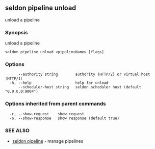 ## seldon pipeline unload

unload a pipeline

### Synopsis

unload a pipeline

```
seldon pipeline unload <pipelineName> [flags]
```

### Options

```
      --authority string        authority (HTTP/2) or virtual host (HTTP/1)
  -h, --help                    help for unload
      --scheduler-host string   seldon scheduler host (default "0.0.0.0:9004")
```

### Options inherited from parent commands

```
  -r, --show-request    show request
  -o, --show-response   show response (default true)
```

### SEE ALSO

* [seldon pipeline](seldon_pipeline.md)	 - manage pipelines

